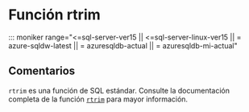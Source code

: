﻿---
SidebarGroup: "r"
Autogenerated: true
---

# Función  rtrim

::: moniker range="<=sql-server-ver15 || <=sql-server-linux-ver15 || = azure-sqldw-latest || = azuresqldb-actual || = azuresqldb-mi-actual"

## Comentarios 

`rtrim` es una función de SQL estándar. Consulte la documentación completa de la función [`rtrim`](https://learn.microsoft.com/es-es/sql/t-sql/functions/rtrim-transact-sql) para mayor información.
